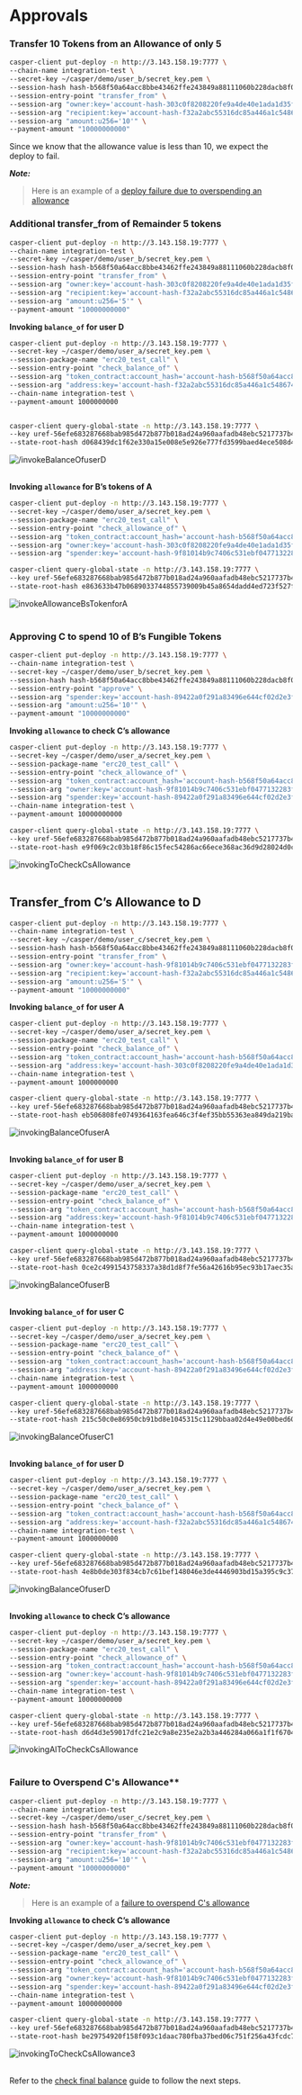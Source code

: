 
# Approvals

### Transfer 10 Tokens from an Allowance of only 5

```bash
casper-client put-deploy -n http://3.143.158.19:7777 \
--chain-name integration-test \
--secret-key ~/casper/demo/user_b/secret_key.pem \
--session-hash hash-b568f50a64acc8bbe43462ffe243849a88111060b228dacb8f08d42e26985180 \
--session-entry-point "transfer_from" \
--session-arg "owner:key='account-hash-303c0f8208220fe9a4de40e1ada1d35fdd6c678877908f01fddb2a56502d67fd'" \
--session-arg "recipient:key='account-hash-f32a2abc55316dc85a446a1c548674e03757974aaaf86e8b7d29947ae148eeca'" \
--session-arg "amount:u256='10'" \
--payment-amount "10000000000"
```

Since we know that the allowance value is less than 10, we expect the deploy to fail.

**_Note:_**

> Here is an example of a [deploy failure due to overspending an allowance](https://integration.cspr.live/deploy/7a692917b91e1485f500966f3884bb0917006725505fec1ce3aed2a13ec692df)

### Additional transfer_from of Remainder 5 tokens

```bash
casper-client put-deploy -n http://3.143.158.19:7777 \
--chain-name integration-test \
--secret-key ~/casper/demo/user_b/secret_key.pem \
--session-hash hash-b568f50a64acc8bbe43462ffe243849a88111060b228dacb8f08d42e26985180 \
--session-entry-point "transfer_from" \
--session-arg "owner:key='account-hash-303c0f8208220fe9a4de40e1ada1d35fdd6c678877908f01fddb2a56502d67fd'" \
--session-arg "recipient:key='account-hash-f32a2abc55316dc85a446a1c548674e03757974aaaf86e8b7d29947ae148eeca'" \
--session-arg "amount:u256='5'" \
--payment-amount "10000000000"
```

**Invoking `balance_of` for user D**

```bash
casper-client put-deploy -n http://3.143.158.19:7777 \
--secret-key ~/casper/demo/user_a/secret_key.pem \
--session-package-name "erc20_test_call" \
--session-entry-point "check_balance_of" \
--session-arg "token_contract:account_hash='account-hash-b568f50a64acc8bbe43462ffe243849a88111060b228dacb8f08d42e26985180'" \
--session-arg "address:key='account-hash-f32a2abc55316dc85a446a1c548674e03757974aaaf86e8b7d29947ae148eeca'" \
--chain-name integration-test \
--payment-amount 1000000000
```

```bash

casper-client query-global-state -n http://3.143.158.19:7777 \
--key uref-56efe683287668bab985d472b877b018ad24a960aafadb48ebc5217737b45c85-007 \
--state-root-hash d068439dc1f62e330a15e008e5e926e777fd3599baed4ece508d482c50bd263b
```
<img src="/images//invokeBalanceOfuserD.png" alt="/invokeBalanceOfuserD" title="Invoking balance_of for User D">
<br><br/>


**Invoking `allowance` for B’s tokens of A**

```bash
casper-client put-deploy -n http://3.143.158.19:7777 \
--secret-key ~/casper/demo/user_a/secret_key.pem \
--session-package-name "erc20_test_call" \
--session-entry-point "check_allowance_of" \
--session-arg "token_contract:account_hash='account-hash-b568f50a64acc8bbe43462ffe243849a88111060b228dacb8f08d42e26985180'" \
--session-arg "owner:key='account-hash-303c0f8208220fe9a4de40e1ada1d35fdd6c678877908f01fddb2a56502d67fd'" \
--session-arg "spender:key='account-hash-9f81014b9c7406c531ebf0477132283f4eb59143d7903a2fae54358b26cea44b'"
```

```bash
casper-client query-global-state -n http://3.143.158.19:7777 \
--key uref-56efe683287668bab985d472b877b018ad24a960aafadb48ebc5217737b45c85-007 \
--state-root-hash e863633b47b0689033744855739009b45a8654dadd4ed723f527fd38157a1d92
```
<img src="/images/invokeAllowanceBsTokenforA.png" alt="invokeAllowanceBsTokenforA" title="Invoking allowance for Bs tokens of A">
<br><br/>


### Approving C to spend 10 of B’s Fungible Tokens

```bash
casper-client put-deploy -n http://3.143.158.19:7777 \
--chain-name integration-test \
--secret-key ~/casper/demo/user_b/secret_key.pem \
--session-hash hash-b568f50a64acc8bbe43462ffe243849a88111060b228dacb8f08d42e26985180 \
--session-entry-point "approve" \
--session-arg "spender:key='account-hash-89422a0f291a83496e644cf02d2e3f9d6cbc5f7c877b6ba9f4ddfab8a84c2670'" \
--session-arg "amount:u256='10'" \
--payment-amount "10000000000"
```

**Invoking `allowance` to check C’s allowance**

```bash
casper-client put-deploy -n http://3.143.158.19:7777 \
--secret-key ~/casper/demo/user_a/secret_key.pem \
--session-package-name "erc20_test_call" \
--session-entry-point "check_allowance_of" \
--session-arg "token_contract:account_hash='account-hash-b568f50a64acc8bbe43462ffe243849a88111060b228dacb8f08d42e26985180'" \
--session-arg "owner:key='account-hash-9f81014b9c7406c531ebf0477132283f4eb59143d7903a2fae54358b26cea44b'" \
--session-arg "spender:key='account-hash-89422a0f291a83496e644cf02d2e3f9d6cbc5f7c877b6ba9f4ddfab8a84c2670'" \
--chain-name integration-test \
--payment-amount 10000000000
```

```bash
casper-client query-global-state -n http://3.143.158.19:7777 \
--key uref-56efe683287668bab985d472b877b018ad24a960aafadb48ebc5217737b45c85-007 \
--state-root-hash e9f069c2c03b18f86c15fec54286ac66ece368ac36d9d28024d0cd6cfc93fcf5
```
<img src="/images/invokingToCheckCsAllowance.png" alt="invokingToCheckCsAllowance" title="Check allowance of C">
<br><br/>


## Transfer_from C’s Allowance to D

```bash
casper-client put-deploy -n http://3.143.158.19:7777 \
--chain-name integration-test \
--secret-key ~/casper/demo/user_c/secret_key.pem \
--session-hash hash-b568f50a64acc8bbe43462ffe243849a88111060b228dacb8f08d42e26985180 \
--session-entry-point "transfer_from" \
--session-arg "owner:key='account-hash-9f81014b9c7406c531ebf0477132283f4eb59143d7903a2fae54358b26cea44b'" \
--session-arg "recipient:key='account-hash-f32a2abc55316dc85a446a1c548674e03757974aaaf86e8b7d29947ae148eeca'" \
--session-arg "amount:u256='5'" \
--payment-amount "10000000000"
```

**Invoking `balance_of` for user A**

```bash
casper-client put-deploy -n http://3.143.158.19:7777 \
--secret-key ~/casper/demo/user_a/secret_key.pem \
--session-package-name "erc20_test_call" \
--session-entry-point "check_balance_of" \
--session-arg "token_contract:account_hash='account-hash-b568f50a64acc8bbe43462ffe243849a88111060b228dacb8f08d42e26985180'" \
--session-arg "address:key='account-hash-303c0f8208220fe9a4de40e1ada1d35fdd6c678877908f01fddb2a56502d67fd'" \
--chain-name integration-test \
--payment-amount 1000000000
```

```bash
casper-client query-global-state -n http://3.143.158.19:7777 \
--key uref-56efe683287668bab985d472b877b018ad24a960aafadb48ebc5217737b45c85-007 \
--state-root-hash eb506808fe0749364163fea646c3f4ef35bb55363ea849da219badcd6ba3ee80
```
<img src="/images/invokingBalanceOfuserA.png" alt="invokingBalanceOfuserA" title="Invoking balance_of for User A">
<br><br/>


**Invoking `balance_of` for user B**

```bash
casper-client put-deploy -n http://3.143.158.19:7777 \
--secret-key ~/casper/demo/user_a/secret_key.pem \
--session-package-name "erc20_test_call" \
--session-entry-point "check_balance_of" \
--session-arg "token_contract:account_hash='account-hash-b568f50a64acc8bbe43462ffe243849a88111060b228dacb8f08d42e26985180'" \
--session-arg "address:key='account-hash-9f81014b9c7406c531ebf0477132283f4eb59143d7903a2fae54358b26cea44b'" \
--chain-name integration-test \
--payment-amount 1000000000
```

```bash
casper-client query-global-state -n http://3.143.158.19:7777 \
--key uref-56efe683287668bab985d472b877b018ad24a960aafadb48ebc5217737b45c85-007 \
--state-root-hash 0ce2c4991543758337a38d1d8f7fe56a42616b95ec93b17aec35a6f03b5e389c
```
<img src="/images/invokingBalanceOfuserB.png" alt="invokingBalanceOfuserB" title="Invoking balance_of for User B">
<br><br/>

**Invoking `balance_of` for user C**

```bash
casper-client put-deploy -n http://3.143.158.19:7777 \
--secret-key ~/casper/demo/user_a/secret_key.pem \
--session-package-name "erc20_test_call" \
--session-entry-point "check_balance_of" \
--session-arg "token_contract:account_hash='account-hash-b568f50a64acc8bbe43462ffe243849a88111060b228dacb8f08d42e26985180'" \
--session-arg "address:key='account-hash-89422a0f291a83496e644cf02d2e3f9d6cbc5f7c877b6ba9f4ddfab8a84c2670'" \
--chain-name integration-test \
--payment-amount 1000000000
```

```bash
casper-client query-global-state -n http://3.143.158.19:7777 \
--key uref-56efe683287668bab985d472b877b018ad24a960aafadb48ebc5217737b45c85-007 \
--state-root-hash 215c50c0e86950cb91bd8e1045315c1129bbaa02d4e49e00bed60130c4dfa69c
```
<img src="/images/invokingBalanceOfuserC1.png" alt="invokingBalanceOfuserC1" title="Invoking balance_of for User C">
<br><br/>

**Invoking `balance_of` for user D**

```bash
casper-client put-deploy -n http://3.143.158.19:7777 \
--secret-key ~/casper/demo/user_a/secret_key.pem \
--session-package-name "erc20_test_call" \
--session-entry-point "check_balance_of" \
--session-arg "token_contract:account_hash='account-hash-b568f50a64acc8bbe43462ffe243849a88111060b228dacb8f08d42e26985180'" \
--session-arg "address:key='account-hash-f32a2abc55316dc85a446a1c548674e03757974aaaf86e8b7d29947ae148eeca'" \
--chain-name integration-test \
--payment-amount 1000000000
```

```bash
casper-client query-global-state -n http://3.143.158.19:7777 \
--key uref-56efe683287668bab985d472b877b018ad24a960aafadb48ebc5217737b45c85-007 \
--state-root-hash 4e8b0de303f834cb7c61bef148046e3de4446903bd15a395c9c37a6d96efe8c6
```
<img src="/images/invokingBalanceOfuserD.png" alt="invokingBalanceOfuserD" title="Invoking balance_of for User D">
<br><br/>

**Invoking `allowance` to check C’s allowance**

```bash
casper-client put-deploy -n http://3.143.158.19:7777 \
--secret-key ~/casper/demo/user_a/secret_key.pem \
--session-package-name "erc20_test_call" \
--session-entry-point "check_allowance_of" \
--session-arg "token_contract:account_hash='account-hash-b568f50a64acc8bbe43462ffe243849a88111060b228dacb8f08d42e26985180'" \
--session-arg "owner:key='account-hash-9f81014b9c7406c531ebf0477132283f4eb59143d7903a2fae54358b26cea44b'" \
--session-arg "spender:key='account-hash-89422a0f291a83496e644cf02d2e3f9d6cbc5f7c877b6ba9f4ddfab8a84c2670'" \
--chain-name integration-test \
--payment-amount 10000000000
```

```bash
casper-client query-global-state -n http://3.143.158.19:7777 \
--key uref-56efe683287668bab985d472b877b018ad24a960aafadb48ebc5217737b45c85-007 \
--state-root-hash d6d4d3e59017dfc21e2c9a8e235e2a2b3a446284a066a1f1f6704559fbb35a66
```
<img src="/images/invokingAlToCheckCsAllowance.png" alt="invokingAlToCheckCsAllowance" title="Check Allowance for C">
<br><br/>

### Failure to Overspend C's Allowance\*\*

```bash
casper-client put-deploy -n http://3.143.158.19:7777 \
--chain-name integration-test
--secret-key ~/casper/demo/user_c/secret_key.pem \
--session-hash hash-b568f50a64acc8bbe43462ffe243849a88111060b228dacb8f08d42e26985180 \
--session-entry-point "transfer_from" \
--session-arg "owner:key='account-hash-9f81014b9c7406c531ebf0477132283f4eb59143d7903a2fae54358b26cea44b'" \
--session-arg "recipient:key='account-hash-f32a2abc55316dc85a446a1c548674e03757974aaaf86e8b7d29947ae148eeca'" \
--session-arg "amount:u256='10'" \
--payment-amount "10000000000"
```

**_Note:_**

> Here is an example of a [failure to overspend C's allowance](https://integration.cspr.live/deploy/db50ac05fe63561669b9d73c28b66fcb5a341048d5d13b1b2759b557396fd5d2)

**Invoking `allowance` to check C’s allowance**

```bash
casper-client put-deploy -n http://3.143.158.19:7777 \
--secret-key ~/casper/demo/user_a/secret_key.pem \
--session-package-name "erc20_test_call" \
--session-entry-point "check_allowance_of" \
--session-arg "token_contract:account_hash='account-hash-b568f50a64acc8bbe43462ffe243849a88111060b228dacb8f08d42e26985180'" \
--session-arg "owner:key='account-hash-9f81014b9c7406c531ebf0477132283f4eb59143d7903a2fae54358b26cea44b'" \
--session-arg "spender:key='account-hash-89422a0f291a83496e644cf02d2e3f9d6cbc5f7c877b6ba9f4ddfab8a84c2670'" \
--chain-name integration-test \
--payment-amount 10000000000
```

```bash
casper-client query-global-state -n http://3.143.158.19:7777 \
--key uref-56efe683287668bab985d472b877b018ad24a960aafadb48ebc5217737b45c85-007 \
--state-root-hash be29754920f158f093c1daac780fba37bed06c751f256a43fcdc7b5b2775e487
```
<img src="/images/invokingToCheckCsAllowance3.png" alt="invokingToCheckCsAllowance3" title="Invoking to Check Cs Allowance">
<br><br/>

Refer to the [check final balance](final-balance.md) guide to follow the next steps.

